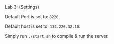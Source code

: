 Lab 3: (Settings)

Default Port is set to: `8220`.

Default host is set to: `134.226.32.10`.

Simply run `./start.sh` to compile & run the server.
